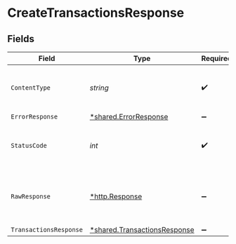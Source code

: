 # CreateTransactionsResponse


## Fields

| Field                                                                       | Type                                                                        | Required                                                                    | Description                                                                 |
| --------------------------------------------------------------------------- | --------------------------------------------------------------------------- | --------------------------------------------------------------------------- | --------------------------------------------------------------------------- |
| `ContentType`                                                               | *string*                                                                    | :heavy_check_mark:                                                          | HTTP response content type for this operation                               |
| `ErrorResponse`                                                             | [*shared.ErrorResponse](../../models/shared/errorresponse.md)               | :heavy_minus_sign:                                                          | Error                                                                       |
| `StatusCode`                                                                | *int*                                                                       | :heavy_check_mark:                                                          | HTTP response status code for this operation                                |
| `RawResponse`                                                               | [*http.Response](https://pkg.go.dev/net/http#Response)                      | :heavy_minus_sign:                                                          | Raw HTTP response; suitable for custom response parsing                     |
| `TransactionsResponse`                                                      | [*shared.TransactionsResponse](../../models/shared/transactionsresponse.md) | :heavy_minus_sign:                                                          | OK                                                                          |